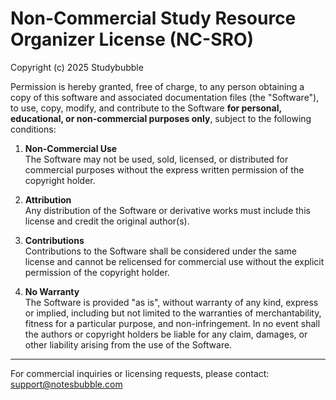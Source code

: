 # Non-Commercial Study Resource Organizer License (NC-SRO)

Copyright (c) 2025 Studybubble

Permission is hereby granted, free of charge, to any person obtaining a copy
of this software and associated documentation files (the "Software"), to use,
copy, modify, and contribute to the Software **for personal, educational, or
non-commercial purposes only**, subject to the following conditions:

1. **Non-Commercial Use**  
   The Software may not be used, sold, licensed, or distributed for commercial
   purposes without the express written permission of the copyright holder.

2. **Attribution**  
   Any distribution of the Software or derivative works must include this
   license and credit the original author(s).

3. **Contributions**  
   Contributions to the Software shall be considered under the same license
   and cannot be relicensed for commercial use without the explicit
   permission of the copyright holder.

4. **No Warranty**  
   The Software is provided "as is", without warranty of any kind, express or
   implied, including but not limited to the warranties of merchantability,
   fitness for a particular purpose, and non-infringement. In no event shall
   the authors or copyright holders be liable for any claim, damages, or other
   liability arising from the use of the Software.

---

For commercial inquiries or licensing requests, please contact:  
support@notesbubble.com
